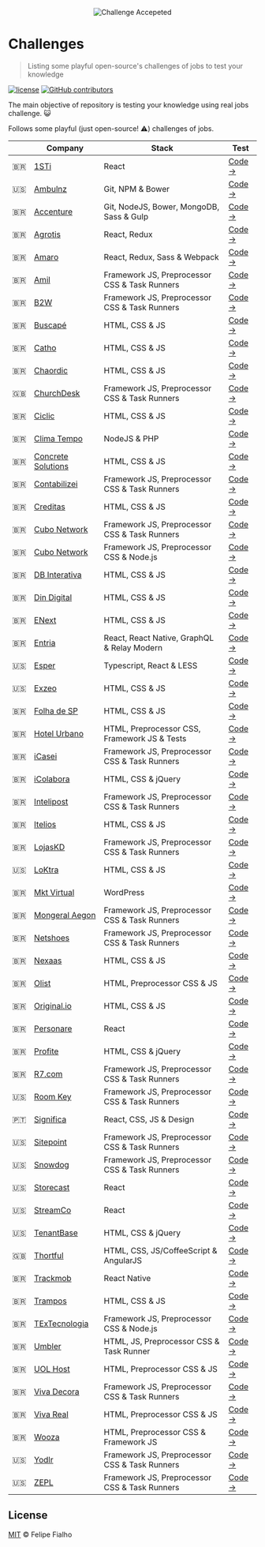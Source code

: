 <p align="center"><img src="https://cloud.githubusercontent.com/assets/3603793/23482593/669e9444-feae-11e6-9b6b-d1a53faf984a.png" alt="Challenge Accepeted"></p>

# Challenges

> Listing some playful open-source's challenges of jobs to test your knowledge

[![license](https://img.shields.io/github/license/LFeh/frontend-challenges.svg)](/license)
[![GitHub contributors](https://img.shields.io/github/contributors/LFeh/frontend-challenges.svg)](https://github.com/LFeh/frontend-challenges/graphs/contributors)

The main objective of repository is testing your knowledge using real jobs challenge. :smiley_cat:

Follows some playful (just open-source! :warning:) challenges of jobs.

| | Company | Stack | Test
|--|--|--|--
| :brazil: | [1STi](http://www.1sti.com.br/) | React | [Code →](https://github.com/1STi/desafio-frontend/)
| :us: | [Ambulnz](http://www.ambulnz.com/) | Git, NPM & Bower | [Code →](https://github.com/AmbulnzLLC/frontend-challenge)
| :brazil: | [Accenture](https://www.accenture.com/br-pt/) | Git, NodeJS, Bower, MongoDB, Sass & Gulp | [Code →](https://github.com/acnrecife/Front-End-Test-Interview)
| :brazil: | [Agrotis](https://www.agrotis.com/) | React, Redux | [Code →](https://github.com/agrotis-io/desafio-front)
| :brazil: | [Amaro](https://amaro.com/) | React, Redux, Sass & Webpack | [Code →](https://github.com/amarofashion/front-end-challenge/)
| :brazil: | [Amil](https://www.amil.com.br/) | Framework JS, Preprocessor CSS & Task Runners | [Code →](https://github.com/DevAmil/frontend-test)
| :brazil: | [B2W](https://ri.b2w.digital/) | Framework JS, Preprocessor CSS & Task Runners | [Code →](https://github.com/b2w-marketplace/code-challenge)
| :brazil: | [Buscapé](https://www.buscape.com.br/) | HTML, CSS & JS | [Code →](https://github.com/buscape-company/exercicios/tree/master/frontend)
| :brazil: | [Catho](https://www.catho.com.br/) | HTML, CSS & JS | [Code →](https://github.com/catho/frontend-test)
| :brazil: | [Chaordic](https://www.chaordic.com.br/) | HTML, CSS & JS | [Code →](https://github.com/chaordic/frontend-intern-challenge)
| :uk: | [ChurchDesk](http://churchdesk.com) | Framework JS, Preprocessor CSS & Task Runners | [Code →](https://github.com/ChurchDesk/cd-challenge)
| :brazil: | [Ciclic](https://www.ciclic.com.br/) | HTML, CSS & JS | [Code →](https://github.com/ciclic/test-frontend)
| :brazil: | [Clima Tempo](http://www.climatempo.com.br/) | NodeJS & PHP | [Code →](https://github.com/climatempo/challenge-accepted)
| :brazil: | [Concrete Solutions](https://www.concrete.com.br/) | HTML, CSS & JS | [Code →](https://github.com/concretesolutions/recrutamento-fe)
| :brazil: | [Contabilizei](http://www.contabilizei.com.br/) | Framework JS, Preprocessor CSS & Task Runners | [Code →](https://github.com/contabilizei/front-end-teste)
| :brazil: | [Creditas](http://creditas.com.br/) | HTML, CSS & JS | [Code →](https://github.com/Creditas/challenge/tree/master/frontend)
| :brazil: | [Cubo Network](https://cubo.network/) | Framework JS, Preprocessor CSS & Task Runners | [Code →](https://github.com/cubonetwork/frontend-challenge)
| :brazil: | [Cubo Network](https://cubo.network/) | Framework JS, Preprocessor CSS & Node.js | [Code →](https://github.com/cubonetwork/fullstack-challenge)
| :brazil: | [DB Interativa](http://dbr.ag/) | HTML, CSS & JS | [Code →](https://github.com/dbrinterativa/desafio_frontend)
| :brazil: | [Din Digital](https://dindigital.io/) | HTML, CSS & JS | [Code →](https://github.com/dindigital/test-front-2017)
| :brazil: | [ENext](http://www.enext.com.br/) | HTML, CSS & JS | [Code →](https://github.com/enextgroup/quero-trabalhar-na-enext)
| :brazil: | [Entria](https://entria.com.br/) | React, React Native, GraphQL & Relay Modern  | [Code →](https://github.com/entria/jobs/)
| :us: | [Esper](https://esper.com/) | Typescript, React & LESS | [Code →](https://github.com/esperco/front-end-challenge)
| :us: | [Exzeo](http://exzeo.com/) | HTML, CSS & JS | [Code →](https://github.com/exzeo/FrontEndChallenge)
| :brazil: | [Folha de SP](https://www.folha.uol.com.br/) | HTML, CSS & JS | [Code →](https://github.com/FolhaSP/front-end-test)
| :brazil: | [Hotel Urbano](https://www.hotelurbano.com/) | HTML, Preprocessor CSS, Framework JS & Tests | [Code →](https://github.com/HotelUrbano/challenge-charlie)
| :brazil: | [iCasei](http://icasei.com.br/) | Framework JS, Preprocessor CSS & Task Runners | [Code →](https://github.com/icasei/teste-front-end)
| :brazil: | [iColabora](http://www.icolabora.com.br/) | HTML, CSS & jQuery | [Code →](https://github.com/iColabora/teste-front-end-developer)
| :brazil: | [Intelipost](http://www.intelipost.com.br/) | Framework JS, Preprocessor CSS & Task Runners | [Code →](https://github.com/intelipost/job-frontend-developer)
| :brazil: | [Itelios](http://www.itelios.com.br/) | HTML, CSS & JS | [Code →](https://github.com/intelipost/job-frontend-developer)
| :brazil: | [LojasKD](http://lojaskd.com.br/) | Framework JS, Preprocessor CSS & Task Runners | [Code →](https://github.com/lojaskd/frontend-challenge)
| :us: | [LoKtra](http://loktra.com/) | HTML, CSS & JS | [Code →](https://github.com/Loktra/Front-End-Engineer)
| :brazil: | [Mkt Virtual](http://www.mktvirtual.com.br/) | WordPress | [Code →](https://github.com/mktvirtual/front-end-test-wordpress)
| :brazil: | [Mongeral Aegon](https://www.mongeralaegon.com.br/) | Framework JS, Preprocessor CSS & Task Runners | [Code →](https://github.com/MongeralAegonDigital/front-end-trabalhe-na-mad)
| :brazil: | [Netshoes](http://www.netshoes.com.br/) | Framework JS, Preprocessor CSS & Task Runners | [Code →](https://github.com/netshoes/front-end-recruitment)
| :brazil: | [Nexaas](http://www.nexaas.com/) | HTML, CSS & JS | [Code →](https://github.com/myfreecomm/desafio-design-01)
| :brazil: | [Olist](https://olist.com/) | HTML, Preprocessor CSS & JS | [Code →](https://github.com/olist/work-at-olist-front)
| :brazil: | [Original.io](https://www.original.io/) | HTML, CSS & JS | [Code →](https://github.com/original-io/join-us)
| :brazil: | [Personare](https://www.personare.com.br/) | React | [Code →](https://github.com/Personare/front-end-challenge)
| :brazil: | [Profite](http://profite.com.br/) | HTML, CSS & jQuery | [Code →](https://github.com/arthurgimenes/teste-profite)
| :brazil: | [R7.com](http://r7.com/) | Framework JS, Preprocessor CSS & Task Runners | [Code →](https://github.com/r7com/frontend-test)
| :us: | [Room Key](http://roomkey.com/) | Framework JS, Preprocessor CSS & Task Runners | [Code →](https://github.com/roomkey/front-end-code-challenge)
| :portugal: | [Significa](https://significa.pt) | React, CSS, JS & Design | [Code →](https://github.com/Significa/frontend-challenge)
| :us: | [Sitepoint](http://www.sitepoint.com/) | Framework JS, Preprocessor CSS & Task Runners | [Code →](https://github.com/sitepoint/frontend-test)
| :us: | [Snowdog](http://snow.dog/) | Framework JS, Preprocessor CSS & Task Runners | [Code →](https://github.com/SnowdogApps/front-end-recruitment-test)
| :us: | [Storecast](http://storecast.de/) | React | [Code →](https://github.com/storecast/frontend-challenge)
| :us: | [StreamCo](https://github.com/StreamCo) | React | [Code →](https://github.com/StreamCo/react-coding-challenge)
| :us: | [TenantBase](http://tenantbase.com/) | HTML, CSS & jQuery | [Code →](https://github.com/TenantBase/hiring-frontend-challenge)
| :uk: | [Thortful](https://www.thortful.com/) | HTML, CSS, JS/CoffeeScript & AngularJS | [Code →](https://github.com/ThortfulNew/FrontEndChallenge)
| :brazil: | [Trackmob](http://www.trackmob.com.br/) | React Native | [Code →](https://github.com/Trackmob/trackmob-frontend-test)
| :brazil: | [Trampos](http://trampos.co/) | HTML, CSS & JS | [Code →](https://github.com/trampos/glowing-octo-batman)
| :brazil: | [TExTecnologia](http://textecnologia.com.br/) | Framework JS, Preprocessor CSS & Node.js | [Code →](https://github.com/TExTecnologia/teste-fullstack)
| :brazil: | [Umbler](https://www.umbler.com/br) | HTML, JS, Preprocessor CSS & Task Runner | [Code →](https://github.com/umbler-team/front-challenge)
| :brazil: | [UOL Host](https://uolhost.uol.com.br/) | HTML, Preprocessor CSS & JS | [Code →](https://github.com/uolhost/test-frontEnd)
| :brazil: | [Viva Decora](https://www.vivadecora.com.br/) | Framework JS, Preprocessor CSS & Task Runners | [Code →](https://github.com/vivadecora/projeto-frontend-vivadecora-nao-fazer-fork)
| :brazil: | [Viva Real](https://www.vivareal.com.br/) | HTML, Preprocessor CSS & JS | [Code →](https://github.com/vivareal/code-challenge/blob/master/frontend.md)
| :brazil: | [Wooza](http://wooza.com.br/) | HTML, Preprocessor CSS & Framework JS | [Code →](http://teste-js.celulardireto.com.br/)
| :us: | [Yodlr](http://getyodlr.com/) | Framework JS, Preprocessor CSS & Task Runners | [Code →](https://github.com/yodlr/frontend-code-challenge)
| :us: | [ZEPL](http://www.zepl.com/) | Framework JS, Preprocessor CSS & Task Runners | [Code →](https://github.com/ZEPL/front-end-challenge)

## License

[MIT](/license) &copy; Felipe Fialho
